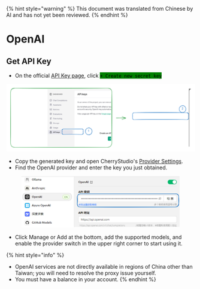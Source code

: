 
{% hint style="warning" %}
This document was translated from Chinese by AI and has not yet been reviewed.
{% endhint %}

# OpenAI

## Get API Key

*   On the official [API Key page](https://platform.openai.com/api-keys), click <mark style="background-color:green;">`+ Create new secret key`</mark>

<img src="../../.gitbook/assets/file.excalidraw (1).svg" alt="" class="gitbook-drawing">

*   Copy the generated key and open CherryStudio's [Provider Settings](broken-reference).
*   Find the OpenAI provider and enter the key you just obtained.

<figure><img src="../../.gitbook/assets/image (9).png" alt=""><figcaption></figcaption></figure>

*   Click Manage or Add at the bottom, add the supported models, and enable the provider switch in the upper right corner to start using it.

{% hint style="info" %}
- OpenAI services are not directly available in regions of China other than Taiwan; you will need to resolve the proxy issue yourself.
- You must have a balance in your account.
{% endhint %}